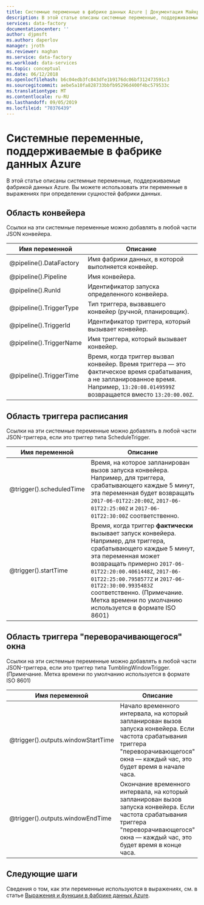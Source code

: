 ```yaml
---
title: Системные переменные в фабрике данных Azure | Документация Майкрософт
description: В этой статье описаны системные переменные, поддерживаемые фабрикой данных Azure. Вы можете использовать эти переменные в выражениях при определении сущностей фабрики данных.
services: data-factory
documentationcenter: ''
author: djpmsft
ms.author: daperlov
manager: jroth
ms.reviewer: maghan
ms.service: data-factory
ms.workload: data-services
ms.topic: conceptual
ms.date: 06/12/2018
ms.openlocfilehash: b6c04edb3fc843dfe1b9176dc06bf312473591c3
ms.sourcegitcommit: aebe5a10fa828733bbfb95296d400f4bc579533c
ms.translationtype: MT
ms.contentlocale: ru-RU
ms.lasthandoff: 09/05/2019
ms.locfileid: "70376439"
---
```

# <a name="system-variables-supported-by-azure-data-factory"></a>Системные переменные, поддерживаемые в фабрике данных Azure
В этой статье описаны системные переменные, поддерживаемые фабрикой данных Azure. Вы можете использовать эти переменные в выражениях при определении сущностей фабрики данных.

## <a name="pipeline-scope"></a>Область конвейера
Ссылки на эти системные переменные можно добавлять в любой части JSON конвейера.

| Имя переменной | Описание |
| --- | --- |
| @pipeline().DataFactory |Имя фабрики данных, в которой выполняется конвейер. |
| @pipeline().Pipeline |Имя конвейера. |
| @pipeline().RunId | Идентификатор запуска определенного конвейера. |
| @pipeline().TriggerType | Тип триггера, вызвавшего конвейер (ручной, планировщик). |
| @pipeline().TriggerId| Идентификатор триггера, который вызывает конвейер. |
| @pipeline().TriggerName| Имя триггера, который вызывает конвейер. |
| @pipeline().TriggerTime| Время, когда триггер вызвал конвейер. Время триггера — это фактическое время срабатывания, а не запланированное время. Например, `13:20:08.0149599Z` возвращается вместо `13:20:00.00Z`. |

## <a name="schedule-trigger-scope"></a>Область триггера расписания
Ссылки на эти системные переменные можно добавлять в любой части JSON-триггера, если это триггер типа ScheduleTrigger.

| Имя переменной | Описание |
| --- | --- |
| @trigger().scheduledTime |Время, на которое запланирован вызов запуска конвейера. Например, для триггера, срабатывающего каждые 5 минут, эта переменная будет возвращать `2017-06-01T22:20:00Z`, `2017-06-01T22:25:00Z` и `2017-06-01T22:30:00Z` соответственно.|
| @trigger().startTime |Время, когда триггер **фактически** вызывает запуск конвейера. Например, для триггера, срабатывающего каждые 5 минут, эта переменная может возвращать примерно `2017-06-01T22:20:00.4061448Z`, `2017-06-01T22:25:00.7958577Z` и `2017-06-01T22:30:00.9935483Z` соответственно. (Примечание. Метка времени по умолчанию используется в формате ISO 8601)|

## <a name="tumbling-window-trigger-scope"></a>Область триггера "переворачивающегося" окна
Ссылки на эти системные переменные можно добавлять в любой части JSON-триггера, если это триггер типа TumblingWindowTrigger.
(Примечание. Метка времени по умолчанию используется в формате ISO 8601)

| Имя переменной | Описание |
| --- | --- |
| @trigger().outputs.windowStartTime |Начало временного интервала, на который запланирован вызов запуска конвейера. Если частота срабатывания триггера "переворачивающегося" окна — каждый час, это будет время в начале часа.|
| @trigger().outputs.windowEndTime |Окончание временного интервала, на который запланирован вызов запуска конвейера. Если частота срабатывания триггера "переворачивающегося" окна — каждый час, это будет время в конце часа.|
## <a name="next-steps"></a>Следующие шаги
Сведения о том, как эти переменные используются в выражениях, см. в статье [Выражения и функции в фабрике данных Azure](control-flow-expression-language-functions.md).
